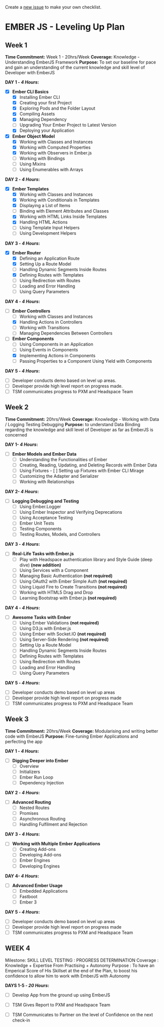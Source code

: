 Create a [new issue](https://github.com/jensenfleming/Ember-Ramp/issues/new) to make your own checklist. 


# EMBER JS - Leveling Up Plan

## Week 1

**Time Commitment:** Week 1 - 20hrs/Week
**Coverage:** Knowledge - Understanding EmberJS Framework
**Purpose:** To set our baseline for pace and gain an understanding of the current knowledge and skill level of Developer with EmberJS

**DAY 1 -  _4 Hours_:**

- [x] **Ember CLI Basics**
  - [x] Installing Ember CLI
  - [x] Creating your first Project
  - [x] Exploring Pods and the Folder Layout
  - [x] Compiling Assets
  - [x] Managing Dependency
  - [ ] Upgrading Your Ember Project to Latest Version
  - [x] Deploying your Application

- [x] **Ember Object Model**
  - [x] Working with Classes and Instances
  - [x] Working with Computed Properties
  - [x] Working with Observers in Ember.js
  - [ ] Working with Bindings
  - [ ] Using Mixins
  - [ ] Using Enumerables with Arrays

**DAY 2 -  _4 Hours_:**

- [x] **Ember Templates**
  - [x] Working with Classes and Instances
  - [x] Working with Conditionals in Templates
  - [x] Displaying a List of Items
  - [ ] Binding with Element Attributes and Classes
  - [x] Working with HTML Links Inside Templates
  - [x] Handling HTML Actions
  - [ ] Using Template Input Helpers
  - [ ] Using Development Helpers

**DAY 3 -  _4 Hours_:**

- [x] **Ember Router**
  - [x] Defining an Application Route
  - [x] Setting Up a Route Model
  - [ ] Handling Dynamic Segments Inside Routes
  - [x] Defining Routes with Templates
  - [ ] Using Redirection with Routes
  - [ ] Loading and Error Handling
  - [ ] Using Query Parameters

**DAY 4 -  _4 Hours_:**

- [ ] **Ember Controllers**
  - [ ] Working with Classes and Instances
  - [x] Handling Actions in Controllers
  - [ ] Working with Transitions
  - [ ] Managing Dependencies Between Controllers

- [ ] **Ember Components**
  - [ ] Using Components in an Application
  - [ ] Using Events in Components
  - [x] Implementing Actions in Components
  - [ ] Passing Properties to a Component Using Yield with Components

**DAY 5 -  _4 Hours_:**

- [ ] Developer conducts demo based on level up areas.
- [ ] Developer provide high level report on progress made.
- [ ] TSM communicates progress to PXM and Headspace Team

## Week 2

**Time Commitment:** 20hrs/Week
**Coverage:** Knowledge - Working with Data / Logging Testing Debugging
**Purpose:** to understand Data Binding regarding the knowledge and skill level of Developer as far as EmberJS is concerned

**DAY 1-  _4 Hours_:**

- [ ] **Ember Models and Ember Data**
  - [ ] Understanding the Functionalities of Ember
  - [ ] Creating, Reading, Updating, and Deleting Records with Ember Data
  - [ ] Using Fixtures - [ ] Setting up Fixtures with Ember CLI Mirage
  - [ ] Customizing the Adapter and Serializer
  - [ ] Working with Relationships

**DAY 2- _4 Hours_:**

- [ ] **Logging Debugging and Testing**
  - [ ] Using Ember.Logger
  - [ ] Using Ember Inspector and Verifying Deprecations
  - [ ] Using Acceptance Testing
  - [ ] Ember Unit Tests
  - [ ] Testing Components
  - [ ] Testing Routes, Models, and Controllers

**DAY 3 - _4 Hours_:**

- [ ] **Real-Life Tasks with Ember.js**
  - [ ] Play with Headspace authentication library and Style Guide (deep dive) **(new addition)**
  - [ ] Using Services with a Component
  - [ ] Managing Basic Authentication **(not required)**
  - [ ] Using OAuth2 with Ember Simple Auth **(not required)**
  - [ ] Using Liquid Fire to Create Transitions **(not required)**
  - [ ] Working with HTML5 Drag and Drop
  - [ ] Learning Bootstrap with Ember.js **(not required)**

**DAY 4 -  _4 Hours_:**

- [ ] **Awesome Tasks with Ember**
  - [ ] Using Ember Validations **(not required)**
  - [ ] Using D3.js with Ember.js
  - [ ] Using Ember with Socket.IO **(not required)**
  - [ ] Using Server-Side Rendering **(not required)**
  - [ ] Setting Up a Route Model
  - [ ] Handling Dynamic Segments Inside Routes
  - [ ] Defining Routes with Templates
  - [ ] Using Redirection with Routes
  - [ ] Loading and Error Handling
  - [ ] Using Query Parameters

**DAY 5 -  _4 Hours_:**

- [ ] Developer conducts demo based on level up areas
- [ ] Developer provide high level report on progress made
- [ ] TSM communicates progress to PXM and Headspace Team

## Week 3

**Time Commitment:** 20hrs/Week
**Coverage:** Modularising and writing better code with EmberJS
**Purpose:** Fine-tuning Ember Applications and perfecting the app

**DAY 1 -  _4 Hours_:**

- [ ] **Digging Deeper into Ember**
  - [ ] Overview
  - [ ] Initializers
  - [ ] Ember Run Loop
  - [ ] Dependency Injection

**DAY 2 -  _4 Hours_:**

- [ ] **Advanced Routing**
  - [ ] Nested Routes
  - [ ] Promises
  - [ ] Asynchronous Routing
  - [ ] Handling Fulfilment and Rejection

**DAY 3 -  _4 Hours_:**

- [ ] **Working with Multiple Ember Applications**
  - [ ] Creating Add-ons
  - [ ] Developing Add-ons
  - [ ] Ember Engines
  - [ ] Developing Engines

**DAY 4-  _4 Hours_:**

- [ ] **Advanced Ember Usage**
  - [ ] Embedded Applications
  - [ ] Fastboot
  - [ ] Ember 3

**DAY 5 - _4 Hours_:**

- [ ] Developer conducts demo based on level up areas
- [ ] Developer provide high level report on progress made
- [ ] TSM communicates progress to PXM and Headspace Team

##

## WEEK 4

Milestone: SKILL LEVEL TESTING : PROGRESS DETERMINATION
Coverage : Knowledge + Expertise From Practising + Autonomy
Purpose : To have an Emperical Score of His Skillset at the end of the Plan, to boost his confidence to allow him to work with EmberJS with Autonomy

**DAYS 1-5 - _20 Hours_:**

- [ ] Develop App from the ground up using EmberJS
- [ ] TSM Gives Report to PXM and Headspace Team
- [ ] TSM Communicates to Partner on the level of Confidence on the next check-in


